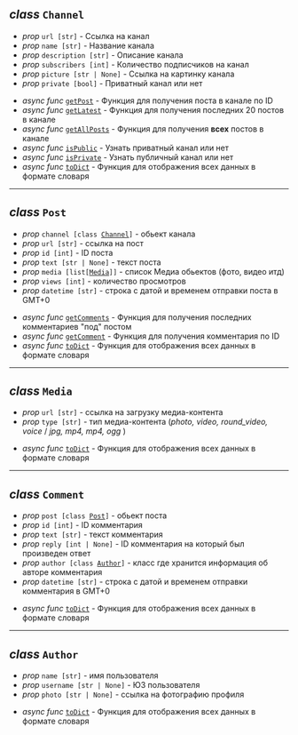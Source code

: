 ## *class* `Channel`
- *prop* `url [str]` - Ссылка на канал 
- *prop* `name [str]` - Название канала
- *prop* `description [str]` - Описание канала
- *prop* `subscribers [int]` - Количество подписчиков на канал
- *prop* `picture [str | None]` - Ссылка на картинку канала
- *prop* `private [bool]` - Приватный канал или нет
<!-- <hr> -->

- *async func* [`getPost`](./Functions.md#function-getpost) - Функция для получения поста в канале по ID 
- *async func* [`getLatest`](./Functions.md#function-getlatest) - Функция для получения последних 20 постов в канале
- *async func* [`getAllPosts`](./Functions.md#function-getallposts) - Функция для получения **всех** постов в канале
- *async func* [`isPublic`](./Functions.md#function-ispublic) - Узнать приватный канал или нет
- *async func* [`isPrivate`](./Functions.md#function-isprivate) - Узнать публичный канал или нет
- *async func* [`toDict`](./Functions.md#function-todict) - Функция для отображения всех данных в формате словаря
<hr>

## *class* `Post`
- *prop* `channel [class `[`Channel`](#class-channel)`]` - обьект канала
- *prop* `url [str]` - ссылка на пост 
- *prop* `id [int]` - ID поста
- *prop* `text [str | None]` - текст поста
- *prop* `media [list[`[`Media`](#class-media)`]]` - список Медиа обьектов (фото, видео итд)
- *prop* `views [int]` - количество просмотров 
- *prop* `datetime [str]` - строка с датой и временем отправки поста в GMT+0
<!-- <hr> -->

- *async func* [`getComments`](./Functions.md#function-getcomments) - Функция для получения последних комментариев "под" постом
- *async func* [`getComment`](./Functions.md#function-getcomment) - Функция для получения комментария по ID
- *async func* [`toDict`](./Functions.md#function-todict) - Функция для отображения всех данных в формате словаря
<hr>

## *class* `Media`
- *prop* `url [str]` - ссылка на загрузку медиа-контента
- *prop* `type [str]` - тип медиа-контента (*photo, video, round_video, voice* / *jpg, mp4, mp4, ogg* )
<!-- <hr> -->

- *async func* [`toDict`](./Functions.md#function-todict) - Функция для отображения всех данных в формате словаря
<hr>

## *class* `Comment`
- *prop* `post [class `[`Post`](#class-post)`]` - обьект поста
- *prop* `id [int]` - ID комментария
- *prop* `text [str]` - текст комментария
- *prop* `reply [int | None]` - ID комментария на который был произведен ответ
- *prop* `author [class `[`Author`](#class-author)`]` - класс где хранится информация об авторе комментария
- *prop* `datetime [str]` - строка с датой и временем отправки комментария в GMT+0
<!-- <hr> -->

- *async func* [`toDict`](./Functions.md#function-todict) - Функция для отображения всех данных в формате словаря

<hr>

## *class* `Author`
- *prop* `name [str]` - имя пользователя
- *prop* `username [str | None]` - ЮЗ пользователя
- *prop* `photo [str | None]` - ссылка на фотографию профиля 
<!-- <hr> -->

- *async func* [`toDict`](./Functions.md#function-todict) - Функция для отображения всех данных в формате словаря
<!-- <hr> -->





